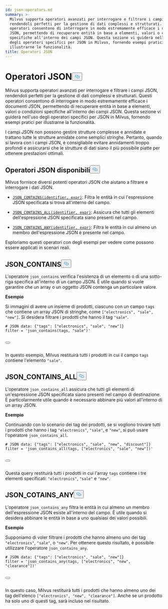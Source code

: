 ```yaml
---
id: json-operators.md
summary: >-
  Milvus supporta operatori avanzati per interrogare e filtrare i campi JSON,
  rendendoli perfetti per la gestione di dati complessi e strutturati. Questi
  operatori consentono di interrogare in modo estremamente efficace i documenti
  JSON, permettendo di recuperare entità in base a elementi, valori o condizioni
  specifiche all'interno dei campi JSON. Questa sezione vi guiderà nell'uso
  degli operatori specifici per JSON in Milvus, fornendo esempi pratici per
  illustrarne le funzionalità.
title: Operatori JSON
---
```

<h1 id="JSON-Operators​" class="common-anchor-header">Operatori JSON<button data-href="#JSON-Operators​" class="anchor-icon" translate="no">
      <svg translate="no"
        aria-hidden="true"
        focusable="false"
        height="20"
        version="1.1"
        viewBox="0 0 16 16"
        width="16"
      >
        <path
          fill="#0092E4"
          fill-rule="evenodd"
          d="M4 9h1v1H4c-1.5 0-3-1.69-3-3.5S2.55 3 4 3h4c1.45 0 3 1.69 3 3.5 0 1.41-.91 2.72-2 3.25V8.59c.58-.45 1-1.27 1-2.09C10 5.22 8.98 4 8 4H4c-.98 0-2 1.22-2 2.5S3 9 4 9zm9-3h-1v1h1c1 0 2 1.22 2 2.5S13.98 12 13 12H9c-.98 0-2-1.22-2-2.5 0-.83.42-1.64 1-2.09V6.25c-1.09.53-2 1.84-2 3.25C6 11.31 7.55 13 9 13h4c1.45 0 3-1.69 3-3.5S14.5 6 13 6z"
        ></path>
      </svg>
    </button></h1><p>Milvus supporta operatori avanzati per interrogare e filtrare i campi JSON, rendendoli perfetti per la gestione di dati complessi e strutturati. Questi operatori consentono di interrogare in modo estremamente efficace i documenti JSON, permettendo di recuperare entità in base a elementi, valori o condizioni specifiche all'interno dei campi JSON. Questa sezione vi guiderà nell'uso degli operatori specifici per JSON in Milvus, fornendo esempi pratici per illustrarne la funzionalità.</p>
<div class="alert note">
<p>I campi JSON non possono gestire strutture complesse e annidate e trattano tutte le strutture annidate come semplici stringhe. Pertanto, quando si lavora con i campi JSON, è consigliabile evitare annidamenti troppo profondi e assicurarsi che le strutture di dati siano il più possibile piatte per ottenere prestazioni ottimali.</p>
</div>
<h2 id="Available-JSON-Operators​" class="common-anchor-header">Operatori JSON disponibili<button data-href="#Available-JSON-Operators​" class="anchor-icon" translate="no">
      <svg translate="no"
        aria-hidden="true"
        focusable="false"
        height="20"
        version="1.1"
        viewBox="0 0 16 16"
        width="16"
      >
        <path
          fill="#0092E4"
          fill-rule="evenodd"
          d="M4 9h1v1H4c-1.5 0-3-1.69-3-3.5S2.55 3 4 3h4c1.45 0 3 1.69 3 3.5 0 1.41-.91 2.72-2 3.25V8.59c.58-.45 1-1.27 1-2.09C10 5.22 8.98 4 8 4H4c-.98 0-2 1.22-2 2.5S3 9 4 9zm9-3h-1v1h1c1 0 2 1.22 2 2.5S13.98 12 13 12H9c-.98 0-2-1.22-2-2.5 0-.83.42-1.64 1-2.09V6.25c-1.09.53-2 1.84-2 3.25C6 11.31 7.55 13 9 13h4c1.45 0 3-1.69 3-3.5S14.5 6 13 6z"
        ></path>
      </svg>
    </button></h2><p>Milvus fornisce diversi potenti operatori JSON che aiutano a filtrare e interrogare i dati JSON.</p>
<ul>
<li><p><a href="#JSON_CONTAINS"><code translate="no">JSON_CONTAINS(identifier, expr)</code></a>: Filtra le entità in cui l'espressione JSON specificata si trova all'interno del campo.</p></li>
<li><p><a href="#JSON_CONTAINS_ALL"><code translate="no">JSON_CONTAINS_ALL(identifier, expr)</code></a>: Assicura che tutti gli elementi dell'espressione JSON specificata siano presenti nel campo.</p></li>
<li><p><a href="#JSON_CONTAINS_ANY"><code translate="no">JSON_CONTAINS_ANY(identifier, expr)</code></a>: Filtra le entità in cui almeno un membro dell'espressione JSON è presente nel campo.</p></li>
</ul>
<p>Esploriamo questi operatori con degli esempi per vedere come possono essere applicati in scenari reali.</p>
<h2 id="JSONCONTAINS​" class="common-anchor-header">JSON_CONTAINS<button data-href="#JSONCONTAINS​" class="anchor-icon" translate="no">
      <svg translate="no"
        aria-hidden="true"
        focusable="false"
        height="20"
        version="1.1"
        viewBox="0 0 16 16"
        width="16"
      >
        <path
          fill="#0092E4"
          fill-rule="evenodd"
          d="M4 9h1v1H4c-1.5 0-3-1.69-3-3.5S2.55 3 4 3h4c1.45 0 3 1.69 3 3.5 0 1.41-.91 2.72-2 3.25V8.59c.58-.45 1-1.27 1-2.09C10 5.22 8.98 4 8 4H4c-.98 0-2 1.22-2 2.5S3 9 4 9zm9-3h-1v1h1c1 0 2 1.22 2 2.5S13.98 12 13 12H9c-.98 0-2-1.22-2-2.5 0-.83.42-1.64 1-2.09V6.25c-1.09.53-2 1.84-2 3.25C6 11.31 7.55 13 9 13h4c1.45 0 3-1.69 3-3.5S14.5 6 13 6z"
        ></path>
      </svg>
    </button></h2><p>L'operatore <code translate="no">json_contains</code> verifica l'esistenza di un elemento o di una sotto-riga specifica all'interno di un campo JSON. È utile quando si vuole garantire che un array o un oggetto JSON contenga un particolare valore.</p>
<p><strong>Esempio</strong></p>
<p>Si immagini di avere un insieme di prodotti, ciascuno con un campo <code translate="no">tags</code> che contiene un array JSON di stringhe, come <code translate="no">[&quot;electronics&quot;, &quot;sale&quot;, &quot;new&quot;]</code>. Si desidera filtrare i prodotti che hanno il tag <code translate="no">&quot;sale&quot;</code>.</p>
<pre><code translate="no" class="language-python"># JSON data: {<span class="hljs-string">&quot;tags&quot;</span>: [<span class="hljs-string">&quot;electronics&quot;</span>, <span class="hljs-string">&quot;sale&quot;</span>, <span class="hljs-string">&quot;new&quot;</span>]}​
filter = <span class="hljs-string">&#x27;json_contains(tags, &quot;sale&quot;)&#x27;</span>​

<button class="copy-code-btn"></button></code></pre>
<p>In questo esempio, Milvus restituirà tutti i prodotti in cui il campo <code translate="no">tags</code> contiene l'elemento <code translate="no">&quot;sale&quot;</code>.</p>
<h2 id="JSONCONTAINSALL​" class="common-anchor-header">JSON_CONTAINS_ALL<button data-href="#JSONCONTAINSALL​" class="anchor-icon" translate="no">
      <svg translate="no"
        aria-hidden="true"
        focusable="false"
        height="20"
        version="1.1"
        viewBox="0 0 16 16"
        width="16"
      >
        <path
          fill="#0092E4"
          fill-rule="evenodd"
          d="M4 9h1v1H4c-1.5 0-3-1.69-3-3.5S2.55 3 4 3h4c1.45 0 3 1.69 3 3.5 0 1.41-.91 2.72-2 3.25V8.59c.58-.45 1-1.27 1-2.09C10 5.22 8.98 4 8 4H4c-.98 0-2 1.22-2 2.5S3 9 4 9zm9-3h-1v1h1c1 0 2 1.22 2 2.5S13.98 12 13 12H9c-.98 0-2-1.22-2-2.5 0-.83.42-1.64 1-2.09V6.25c-1.09.53-2 1.84-2 3.25C6 11.31 7.55 13 9 13h4c1.45 0 3-1.69 3-3.5S14.5 6 13 6z"
        ></path>
      </svg>
    </button></h2><p>L'operatore <code translate="no">json_contains_all</code> assicura che tutti gli elementi di un'espressione JSON specificata siano presenti nel campo di destinazione. È particolarmente utile quando è necessario abbinare più valori all'interno di un array JSON.</p>
<p><strong>Esempio</strong></p>
<p>Continuando con lo scenario dei tag dei prodotti, se si vogliono trovare tutti i prodotti che hanno i tag <code translate="no">&quot;electronics&quot;</code>, <code translate="no">&quot;sale&quot;</code>, e <code translate="no">&quot;new&quot;</code>, si può usare l'operatore <code translate="no">json_contains_all</code>.</p>
<pre><code translate="no" class="language-python"># JSON data: {<span class="hljs-string">&quot;tags&quot;</span>: [<span class="hljs-string">&quot;electronics&quot;</span>, <span class="hljs-string">&quot;sale&quot;</span>, <span class="hljs-string">&quot;new&quot;</span>, <span class="hljs-string">&quot;discount&quot;</span>]}​
filter = <span class="hljs-string">&#x27;json_contains_all(tags, [&quot;electronics&quot;, &quot;sale&quot;, &quot;new&quot;])&#x27;</span>​

<button class="copy-code-btn"></button></code></pre>
<p>Questa query restituirà tutti i prodotti in cui l'array <code translate="no">tags</code> contiene i tre elementi specificati: <code translate="no">&quot;electronics&quot;</code>, <code translate="no">&quot;sale&quot;</code> e <code translate="no">&quot;new&quot;</code>.</p>
<h2 id="JSONCOTAINSANY​" class="common-anchor-header">JSON_COTAINS_ANY<button data-href="#JSONCOTAINSANY​" class="anchor-icon" translate="no">
      <svg translate="no"
        aria-hidden="true"
        focusable="false"
        height="20"
        version="1.1"
        viewBox="0 0 16 16"
        width="16"
      >
        <path
          fill="#0092E4"
          fill-rule="evenodd"
          d="M4 9h1v1H4c-1.5 0-3-1.69-3-3.5S2.55 3 4 3h4c1.45 0 3 1.69 3 3.5 0 1.41-.91 2.72-2 3.25V8.59c.58-.45 1-1.27 1-2.09C10 5.22 8.98 4 8 4H4c-.98 0-2 1.22-2 2.5S3 9 4 9zm9-3h-1v1h1c1 0 2 1.22 2 2.5S13.98 12 13 12H9c-.98 0-2-1.22-2-2.5 0-.83.42-1.64 1-2.09V6.25c-1.09.53-2 1.84-2 3.25C6 11.31 7.55 13 9 13h4c1.45 0 3-1.69 3-3.5S14.5 6 13 6z"
        ></path>
      </svg>
    </button></h2><p>L'operatore <code translate="no">json_contains_any</code> filtra le entità in cui almeno un membro dell'espressione JSON esiste all'interno del campo. È utile quando si desidera abbinare le entità in base a uno qualsiasi dei valori possibili.</p>
<p><strong>Esempio</strong></p>
<p>Supponiamo di voler filtrare i prodotti che hanno almeno uno dei tag <code translate="no">&quot;electronics&quot;</code>, <code translate="no">&quot;sale&quot;</code>, o <code translate="no">&quot;new&quot;</code>. Per ottenere questo risultato, è possibile utilizzare l'operatore <code translate="no">json_contains_any</code>.</p>
<pre><code translate="no" class="language-python"># JSON data: {<span class="hljs-string">&quot;tags&quot;</span>: [<span class="hljs-string">&quot;electronics&quot;</span>, <span class="hljs-string">&quot;sale&quot;</span>, <span class="hljs-string">&quot;new&quot;</span>]}​
filter = <span class="hljs-string">&#x27;json_contains_any(tags, [&quot;electronics&quot;, &quot;new&quot;, &quot;clearance&quot;])&#x27;</span>​

<button class="copy-code-btn"></button></code></pre>
<p>In questo caso, Milvus restituirà tutti i prodotti che hanno almeno uno dei tag dell'elenco <code translate="no">[&quot;electronics&quot;, &quot;new&quot;, &quot;clearance&quot;]</code>. Anche se un prodotto ha solo uno di questi tag, sarà incluso nel risultato.</p>
